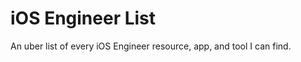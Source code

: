 iOS Engineer List
===============

An uber list of every iOS Engineer resource, app, and tool I can find.
